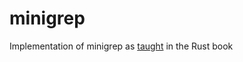# minigrep
Implementation of minigrep as [taught](https://doc.rust-lang.org/book/ch12-01-accepting-command-line-arguments.html) in the Rust book
